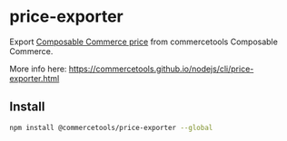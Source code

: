 # price-exporter

Export [Composable Commerce price](https://dev.commercetools.com/http-api-projects-products.html#price) from commercetools Composable Commerce.

More info here: https://commercetools.github.io/nodejs/cli/price-exporter.html

## Install

```bash
npm install @commercetools/price-exporter --global
```

